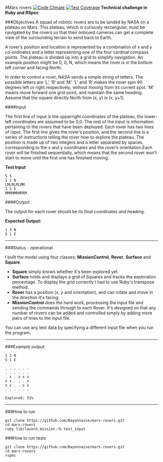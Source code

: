#Mars rovers [![Code Climate](https://codeclimate.com/github/Bayonnaise/mars-rovers/badges/gpa.svg)](https://codeclimate.com/github/Bayonnaise/mars-rovers) [![Test Coverage](https://codeclimate.com/github/Bayonnaise/mars-rovers/badges/coverage.svg)](https://codeclimate.com/github/Bayonnaise/mars-rovers)
**Technical challenge in Ruby and RSpec**

###Objectives
A squad of robotic rovers are to be landed by NASA on a plateau on Mars. This plateau, which is curiously rectangular, must be navigated by the rovers so that their on­board cameras can get a complete view of the surrounding terrain to send back to Earth.

A rover’s position and location is represented by a combination of x and y co-ordinates and a letter representing one of the four cardinal compass points. The plateau is divided up into a grid to simplify navigation. An example position might be 0, 0, N, which means the rover is in the bottom left corner and facing North.

In order to control a rover, NASA sends a simple string of letters. The possible letters are ‘L’, ‘R’ and ‘M’. ‘L’ and ‘R’ makes the rover spin 90 degrees left or right respectively, without moving from its current spot. ‘M’ means move forward one grid point, and maintain the same heading. Assume that the square directly North from (x, y) is (x, y+1).

####Input

The first line of input is the upper­right coordinates of the plateau, the lower­left coordinates are assumed to be 0,0. The rest of the input is information pertaining to the rovers that have been deployed. Each rover has two lines of input. The first line gives the rover’s position, and the second line is a series of instructions telling the rover how to explore the plateau. The position is made up of two integers and a letter separated by spaces, corresponding to the x and y co­ordinates and the rover’s orientation.Each rover will be finished sequentially, which means that the second rover won’t start to move until the first one has finished moving.

**Test Input**

```shell
5 5
1 2 N
LMLMLMLMM
3 3 E
MMRMMRMRRM
```

####Output

The output for each rover should be its final co­ordinates and heading.

**Expected Output:**

```
1 3 N
5 1 E
```

---

###Status - operational

I built the model using four classes: **MissionControl**, **Rover**, **Surface** and **Square**.

- **Square** simply knows whether it's been explored yet.
- **Surface** holds and displays a grid of Squares and tracks the exploration percentage. To display the grid correctly I had to use Ruby's transpose method.
- **Rover** has a position (x, y and orientation), and can rotate and move in the direction it's facing.
- **MissionControl** does the hard work, processing the input file and sending the commands through to each Rover. It's designed so that any number of rovers can be added and controlled simply by adding more pairs of lines to the input file.

You can use any test data by specifying a different input file when you run the program.

---

###Example output

```shell
1 3 N
5 1 E

. . . . . . 
. . . . . . 
. x . x x x 
x x . . . x 
x x . . x x 
. . . . . . 

Explored: 31%
```

---

###How to run

```shell
git clone https://github.com/Bayonnaise/mars-rovers.git
cd mars-rovers
ruby lib/launch_mission.rb test_input
```

###How to run tests

```shell
git clone https://github.com/Bayonnaise/mars-rovers.git
cd mars-rovers
rspec
```
